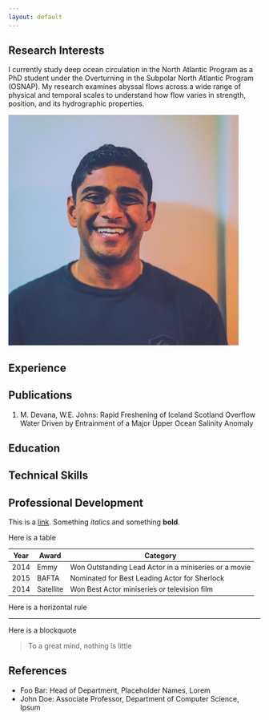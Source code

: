 ```yaml
---
layout: default
---
```


## Research Interests

I currently study deep ocean circulation in the North Atlantic Program as a PhD student under the Overturning in the Subpolar North Atlantic Program (OSNAP). My research examines abyssal flows across a wide range of physical and temporal scales to understand how flow varies in strength, position, and its hydrographic properties.

<img class="profile-picture" src="profPic.jpeg">

## Experience

## Publications

1. M. Devana, W.E. Johns: Rapid Freshening of Iceland Scotland Overflow Water Driven by Entrainment of a Major Upper Ocean Salinity Anomaly
<!-- 2. S.Holmes, J.Watson: Consequences of living with a sociopath in London -->

## Education

## Technical Skills

## Professional Development

This is a [link](http://google.com). Something _italics_ and something **bold**.

Here is a table

| Year | Award     | Category                                              |
| ---- | --------- | ----------------------------------------------------- |
| 2014 | Emmy      | Won Outstanding Lead Actor in a miniseries or a movie |
| 2015 | BAFTA     | Nominated for Best Leading Actor for Sherlock         |
| 2014 | Satellite | Won Best Actor miniseries or television film          |

Here is a horizontal rule

---

Here is a blockquote

> To a great mind, nothing is little

## References

- Foo Bar: Head of Department, Placeholder Names, Lorem
- John Doe: Associate Professor, Department of Computer Science, Ipsum
